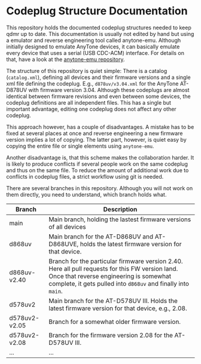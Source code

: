 # Codeplug Structure Documentation

This repository holds the documented codeplug structures needed to keep qdmr up to date. This documentation is usually not edited by hand but using a emulator and reverse engineering tool called anytone-emu. Although initially designed to emulate AnyTone devices, it can basically emulate every device that uses a serial (USB CDC-ACM) interface. For details on that, have a look at the [anytone-emu repository](https://github.com/dmr-tools/anytone-emu).

The structure of this repository is quiet simple: There is a catalog (`catalog.xml`), defining all devices and their firmware versions and a single xml file defining the codeplug. E.g., `d878uv/v3.04.xml` for the AnyTone AT-D878UV with firmware version 3.04. Although these codeplugs are almost identical between firmware revisions and even between some devices, the codeplug definitions are all independent files. This has a single but important advantage, editing one codeplug does not affect any other codeplug.

This approach however, has a couple of disadvantages. A mistake has to be fixed at several places at once and reverse engineering a new firmware version implies a lot of copying. The latter part, however, is quiet easy by copying the entire file or single elements using `anytone-emu`.

Another disadvantage is, that this scheme makes the collaboration harder. It is likely to produce conflicts if several people work on the same codeplug and thus on the same file. To reduce the amount of additional work due to conflicts in codeplug files, a strict workflow using git is needed.

There are several branches in this repository. Although you will not work on them directly, you need to understand, which branch holds what.

| Branch | Description|
| ------ | ---------- |
| main   | Main branch, holding the lastest firmware versions of all devices |
| d868uv | Main branch for the AT-D868UV and AT-D868UVE, holds the latest firmware version for that device. |
| d868uv-v2.40 | Branch for the particular firmware version 2.40. Here all pull requests for this FW version land. Once that reverse engineering is somewhat complete, it gets pulled into `d868uv` and finally into `main`. |
| d578uv2 | Main branch for the AT-D578UV III. Holds the latest firmware version for that device, e.g., 2.08. |
| d578uv2-v2.05 | Branch for a somewhat older firmware version. |
| d578uv2-v2.08 | Branch for the firmware version 2.08 for the AT-D578UV III. |
| ... | ... |
